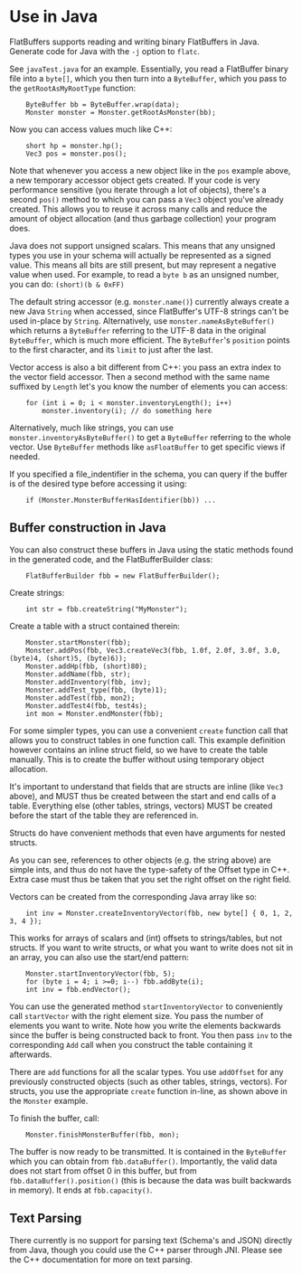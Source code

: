 # Use in Java

FlatBuffers supports reading and writing binary FlatBuffers in Java. Generate
code for Java with the `-j` option to `flatc`.

See `javaTest.java` for an example. Essentially, you read a FlatBuffer binary
file into a `byte[]`, which you then turn into a `ByteBuffer`, which you pass to
the `getRootAsMyRootType` function:

~~~~~~~~~~~~~~~~~~~~~~~~~~~~~~~~~~~~~~~~~~~~~~~~~~~~~~~~~~~~~~~~~~{.java}
    ByteBuffer bb = ByteBuffer.wrap(data);
    Monster monster = Monster.getRootAsMonster(bb);
~~~~~~~~~~~~~~~~~~~~~~~~~~~~~~~~~~~~~~~~~~~~~~~~~~~~~~~~~~~~~~~~~~

Now you can access values much like C++:

~~~~~~~~~~~~~~~~~~~~~~~~~~~~~~~~~~~~~~~~~~~~~~~~~~~~~~~~~~~~~~~~~~{.java}
    short hp = monster.hp();
    Vec3 pos = monster.pos();
~~~~~~~~~~~~~~~~~~~~~~~~~~~~~~~~~~~~~~~~~~~~~~~~~~~~~~~~~~~~~~~~~~

Note that whenever you access a new object like in the `pos` example above,
a new temporary accessor object gets created. If your code is very performance
sensitive (you iterate through a lot of objects), there's a second `pos()`
method to which you can pass a `Vec3` object you've already created. This allows
you to reuse it across many calls and reduce the amount of object allocation
(and thus garbage collection) your program does.

Java does not support unsigned scalars. This means that any unsigned types you
use in your schema will actually be represented as a signed value. This means
all bits are still present, but may represent a negative value when used.
For example, to read a `byte b` as an unsigned number, you can do:
`(short)(b & 0xFF)`

The default string accessor (e.g. `monster.name()`) currently always create
a new Java `String` when accessed, since FlatBuffer's UTF-8 strings can't be
used in-place by `String`. Alternatively, use `monster.nameAsByteBuffer()`
which returns a `ByteBuffer` referring to the UTF-8 data in the original
`ByteBuffer`, which is much more efficient. The `ByteBuffer`'s `position`
points to the first character, and its `limit` to just after the last.

Vector access is also a bit different from C++: you pass an extra index
to the vector field accessor. Then a second method with the same name
suffixed by `Length` let's you know the number of elements you can access:

~~~~~~~~~~~~~~~~~~~~~~~~~~~~~~~~~~~~~~~~~~~~~~~~~~~~~~~~~~~~~~~~~~{.java}
    for (int i = 0; i < monster.inventoryLength(); i++)
        monster.inventory(i); // do something here
~~~~~~~~~~~~~~~~~~~~~~~~~~~~~~~~~~~~~~~~~~~~~~~~~~~~~~~~~~~~~~~~~~

Alternatively, much like strings, you can use `monster.inventoryAsByteBuffer()`
to get a `ByteBuffer` referring to the whole vector. Use `ByteBuffer` methods
like `asFloatBuffer` to get specific views if needed.

If you specified a file_indentifier in the schema, you can query if the
buffer is of the desired type before accessing it using:

~~~~~~~~~~~~~~~~~~~~~~~~~~~~~~~~~~~~~~~~~~~~~~~~~~~~~~~~~~~~~~~~~~{.java}
    if (Monster.MonsterBufferHasIdentifier(bb)) ...
~~~~~~~~~~~~~~~~~~~~~~~~~~~~~~~~~~~~~~~~~~~~~~~~~~~~~~~~~~~~~~~~~~


## Buffer construction in Java

You can also construct these buffers in Java using the static methods found
in the generated code, and the FlatBufferBuilder class:

~~~~~~~~~~~~~~~~~~~~~~~~~~~~~~~~~~~~~~~~~~~~~~~~~~~~~~~~~~~~~~~~~~{.java}
    FlatBufferBuilder fbb = new FlatBufferBuilder();
~~~~~~~~~~~~~~~~~~~~~~~~~~~~~~~~~~~~~~~~~~~~~~~~~~~~~~~~~~~~~~~~~~

Create strings:

~~~~~~~~~~~~~~~~~~~~~~~~~~~~~~~~~~~~~~~~~~~~~~~~~~~~~~~~~~~~~~~~~~{.java}
    int str = fbb.createString("MyMonster");
~~~~~~~~~~~~~~~~~~~~~~~~~~~~~~~~~~~~~~~~~~~~~~~~~~~~~~~~~~~~~~~~~~

Create a table with a struct contained therein:

~~~~~~~~~~~~~~~~~~~~~~~~~~~~~~~~~~~~~~~~~~~~~~~~~~~~~~~~~~~~~~~~~~{.java}
    Monster.startMonster(fbb);
    Monster.addPos(fbb, Vec3.createVec3(fbb, 1.0f, 2.0f, 3.0f, 3.0, (byte)4, (short)5, (byte)6));
    Monster.addHp(fbb, (short)80);
    Monster.addName(fbb, str);
    Monster.addInventory(fbb, inv);
    Monster.addTest_type(fbb, (byte)1);
    Monster.addTest(fbb, mon2);
    Monster.addTest4(fbb, test4s);
    int mon = Monster.endMonster(fbb);
~~~~~~~~~~~~~~~~~~~~~~~~~~~~~~~~~~~~~~~~~~~~~~~~~~~~~~~~~~~~~~~~~~

For some simpler types, you can use a convenient `create` function call that
allows you to construct tables in one function call. This example definition
however contains an inline struct field, so we have to create the table
manually.
This is to create the buffer without using temporary object allocation.

It's important to understand that fields that are structs are inline (like
`Vec3` above), and MUST thus be created between the start and end calls of
a table. Everything else (other tables, strings, vectors) MUST be created
before the start of the table they are referenced in.

Structs do have convenient methods that even have arguments for nested structs.

As you can see, references to other objects (e.g. the string above) are simple
ints, and thus do not have the type-safety of the Offset type in C++. Extra
case must thus be taken that you set the right offset on the right field.

Vectors can be created from the corresponding Java array like so:

~~~~~~~~~~~~~~~~~~~~~~~~~~~~~~~~~~~~~~~~~~~~~~~~~~~~~~~~~~~~~~~~~~{.java}
    int inv = Monster.createInventoryVector(fbb, new byte[] { 0, 1, 2, 3, 4 });
~~~~~~~~~~~~~~~~~~~~~~~~~~~~~~~~~~~~~~~~~~~~~~~~~~~~~~~~~~~~~~~~~~

This works for arrays of scalars and (int) offsets to strings/tables,
but not structs. If you want to write structs, or what you want to write
does not sit in an array, you can also use the start/end pattern:

~~~~~~~~~~~~~~~~~~~~~~~~~~~~~~~~~~~~~~~~~~~~~~~~~~~~~~~~~~~~~~~~~~{.java}
    Monster.startInventoryVector(fbb, 5);
    for (byte i = 4; i >=0; i--) fbb.addByte(i);
    int inv = fbb.endVector();
~~~~~~~~~~~~~~~~~~~~~~~~~~~~~~~~~~~~~~~~~~~~~~~~~~~~~~~~~~~~~~~~~~

You can use the generated method `startInventoryVector` to conveniently call
`startVector` with the right element size. You pass the number of
elements you want to write. Note how you write the elements backwards since
the buffer is being constructed back to front. You then pass `inv` to the
corresponding `Add` call when you construct the table containing it afterwards.

There are `add` functions for all the scalar types. You use `addOffset` for
any previously constructed objects (such as other tables, strings, vectors).
For structs, you use the appropriate `create` function in-line, as shown
above in the `Monster` example.

To finish the buffer, call:

~~~~~~~~~~~~~~~~~~~~~~~~~~~~~~~~~~~~~~~~~~~~~~~~~~~~~~~~~~~~~~~~~~{.java}
    Monster.finishMonsterBuffer(fbb, mon);
~~~~~~~~~~~~~~~~~~~~~~~~~~~~~~~~~~~~~~~~~~~~~~~~~~~~~~~~~~~~~~~~~~

The buffer is now ready to be transmitted. It is contained in the `ByteBuffer`
which you can obtain from `fbb.dataBuffer()`. Importantly, the valid data does
not start from offset 0 in this buffer, but from `fbb.dataBuffer().position()`
(this is because the data was built backwards in memory).
It ends at `fbb.capacity()`.


## Text Parsing

There currently is no support for parsing text (Schema's and JSON) directly
from Java, though you could use the C++ parser through JNI. Please see the
C++ documentation for more on text parsing.
